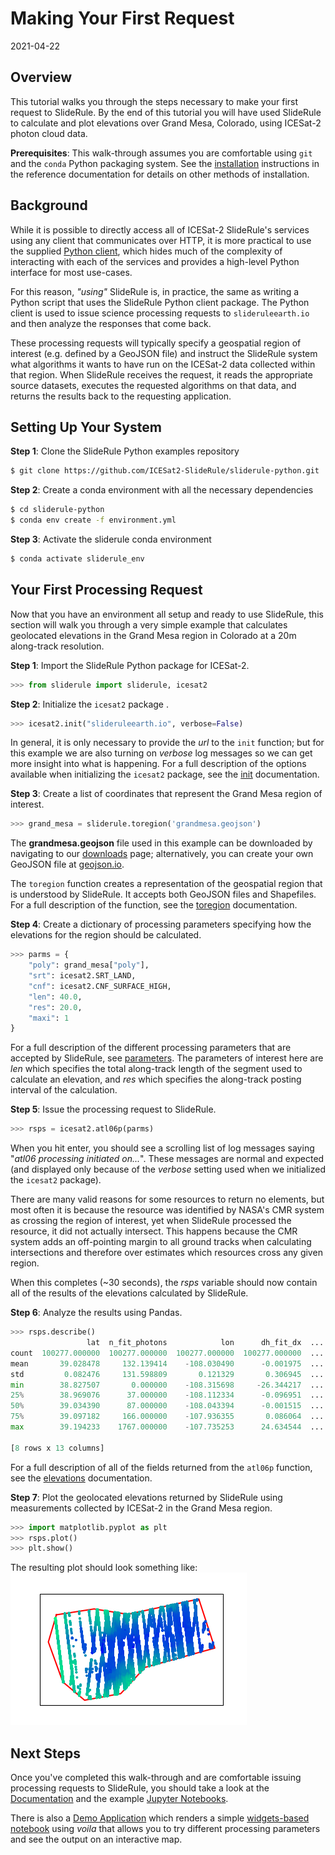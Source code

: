 # Making Your First Request

2021-04-22

## Overview

This tutorial walks you through the steps necessary to make your first request to SlideRule. By the end of this tutorial you will have used SlideRule to calculate and plot elevations over Grand Mesa, Colorado, using ICESat-2 photon cloud data.

**Prerequisites**: This walk-through assumes you are comfortable using `git` and the `conda` Python packaging system. See the [installation](../../getting_started/Install.html) instructions in the reference documentation for details on other methods of installation.

## Background

While it is possible to directly access all of ICESat-2 SlideRule's services using any client that communicates over HTTP, it is more practical to use the supplied [Python client](https://github.com/ICESat2-SlideRule/sliderule), which hides much of the complexity of interacting with each of the services and provides a high-level Python interface for most use-cases.

For this reason, _"using"_ SlideRule is, in practice, the same as writing a Python script that uses the SlideRule Python client package.  The Python client is used to issue science processing requests to `slideruleearth.io` and then analyze the responses that come back.

These processing requests will typically specify a geospatial region of interest (e.g. defined by a GeoJSON file) and instruct the SlideRule system what algorithms it wants to have run on the ICESat-2 data collected within that region.  When SlideRule receives the request, it reads the appropriate source datasets, executes the requested algorithms on that data, and returns the results back to the requesting application.

## Setting Up Your System

__Step 1__: Clone the SlideRule Python examples repository
```bash
$ git clone https://github.com/ICESat2-SlideRule/sliderule-python.git
```

__Step 2__: Create a conda environment with all the necessary dependencies
```bash
$ cd sliderule-python
$ conda env create -f environment.yml
```

__Step 3__: Activate the sliderule conda environment
```bash
$ conda activate sliderule_env
```

## Your First Processing Request

Now that you have an environment all setup and ready to use SlideRule, this section will walk you through a very simple example that calculates geolocated elevations in the Grand Mesa region in Colorado at a 20m along-track resolution.

__Step 1__: Import the SlideRule Python package for ICESat-2.
```python
>>> from sliderule import sliderule, icesat2
```

__Step 2__: Initialize the `icesat2` package .
```python
>>> icesat2.init("slideruleearth.io", verbose=False)
```
In general, it is only necessary to provide the _url_ to the `init` function; but for this example we are also turning on _verbose_ log messages so we can get more insight into what is happening.  For a full description of the options available when initializing the `icesat2` package, see the [init](../../api_reference/icesat2.html#init) documentation.

__Step 3__: Create a list of coordinates that represent the Grand Mesa region of interest.
```python
>>> grand_mesa = sliderule.toregion('grandmesa.geojson')
```
The **grandmesa.geojson** file used in this example can be downloaded by navigating to our [downloads](/rtd/tutorials/downloads.html) page; alternatively, you can create your own GeoJSON file at [geojson.io](https://geojson.io).

The `toregion` function creates a representation of the geospatial region that is understood by SlideRule.  It accepts both GeoJSON files and Shapefiles.  For a full description of the function, see the [toregion](../../user_guide/ICESat-2.html#toregion) documentation.

__Step 4__: Create a dictionary of processing parameters specifying how the elevations for the region should be calculated.
```python
>>> parms = {
    "poly": grand_mesa["poly"],
    "srt": icesat2.SRT_LAND,
    "cnf": icesat2.CNF_SURFACE_HIGH,
    "len": 40.0,
    "res": 20.0,
    "maxi": 1
}
```
For a full description of the different processing parameters that are accepted by SlideRule, see [parameters](../../user_guide/ICESat-2.html#parameters).  The parameters of interest here are _len_ which specifies the total along-track length of the segment used to calculate an elevation, and _res_ which specifies the along-track posting interval of the calculation.

__Step 5__: Issue the processing request to SlideRule.
```python
>>> rsps = icesat2.atl06p(parms)
```
When you hit enter, you should see a scrolling list of log messages saying "*atl06 processing initiated on...*". These messages are normal and expected (and displayed only because of the _verbose_ setting used when we initialized the `icesat2` package).

There are many valid reasons for some resources to return no elements, but most often it is because the resource was identified by NASA's CMR system as crossing the region of interest, yet when SlideRule processed the resource, it did not actually intersect.  This happens because the CMR system adds an off-pointing margin to all ground tracks when calculating intersections and therefore over estimates which resources cross any given region.

When this completes (~30 seconds), the _rsps_ variable should now contain all of the results of the elevations calculated by SlideRule.

__Step 6__: Analyze the results using Pandas.
```python
>>> rsps.describe()
                 lat  n_fit_photons            lon      dh_fit_dx  ...         h_mean     rms_misfit            rgt    segment_id
count  100277.000000  100277.000000  100277.000000  100277.000000  ...  100277.000000  100240.000000  100277.000000  100277.00000
mean       39.028478     132.139414    -108.030490      -0.001975  ...    2707.639564       2.512702     841.096513  500659.18788
std         0.082476     131.598809       0.121329       0.306945  ...     440.133777       3.124903     384.650923  284372.50888
min        38.827507       0.000000    -108.315698     -26.344217  ...    1396.383336       0.042654     211.000000  215376.00000
25%        38.969076      37.000000    -108.112334      -0.096951  ...    2371.550240       0.569138     737.000000  216597.00000
50%        39.034390      87.000000    -108.043394      -0.001515  ...    2846.206073       1.387819    1156.000000  217400.00000
75%        39.097182     166.000000    -107.936355       0.086064  ...    3068.137673       3.363937    1156.000000  785282.00000
max        39.194233    1767.000000    -107.735253      24.634544  ...    3737.048479     164.336963    1179.000000  786420.00000

[8 rows x 13 columns]
```
For a full description of all of the fields returned from the `atl06p` function, see the [elevations](../../user_guide/ICESat-2.html#elevations) documentation.

__Step 7__: Plot the geolocated elevations returned by SlideRule using measurements collected by ICESat-2 in the Grand Mesa region.
```python
>>> import matplotlib.pyplot as plt
>>> rsps.plot()
>>> plt.show()
```
The resulting plot should look something like:
![grand mesa](../../assets/grandmesa.png)


## Next Steps

Once you've completed this walk-through and are comfortable issuing processing requests to SlideRule, you should take a look at the [Documentation](../../) and the example [Jupyter Notebooks](../../getting_started/Examples.html).

There is also a [Demo Application](https://demo.slideruleearth.io/) which renders a simple [widgets-based notebook](https://github.com/ICESat2-SlideRule/sliderule-python/blob/main/examples/voila_demo.ipynb) using *voila* that allows you to try different processing parameters and see the output on an interactive map.
